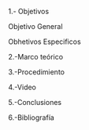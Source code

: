 1.- Objetivos


Objetivo General


Obhetivos Especificos


2.-Marco teórico


3.-Procedimiento


4.-Video


5.-Conclusiones


6.-Bibliografía
